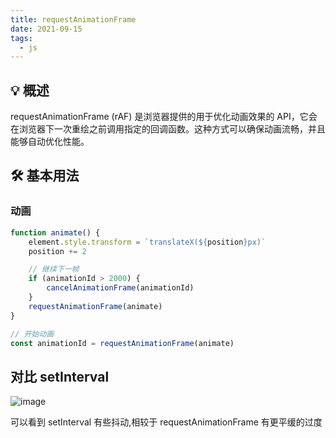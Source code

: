 ```yaml
---
title: requestAnimationFrame
date: 2021-09-15
tags:
  - js
---
```


## 💡 概述

requestAnimationFrame (rAF) 是浏览器提供的用于优化动画效果的 API，它会在浏览器下一次重绘之前调用指定的回调函数。这种方式可以确保动画流畅，并且能够自动优化性能。

## 🛠️ 基本用法

### 动画

```javascript
function animate() {
    element.style.transform = `translateX(${position}px)`
    position += 2

    // 继续下一帧
    if (animationId > 2000) {
        cancelAnimationFrame(animationId)
    }
    requestAnimationFrame(animate)
}

// 开始动画
const animationId = requestAnimationFrame(animate)
```

## 对比 setInterval

![image](https://raw.githubusercontent.com/patty-yang/pic/img/test/requestAnimationFrame.gif)

可以看到 setInterval 有些抖动,相较于 requestAnimationFrame 有更平缓的过度
